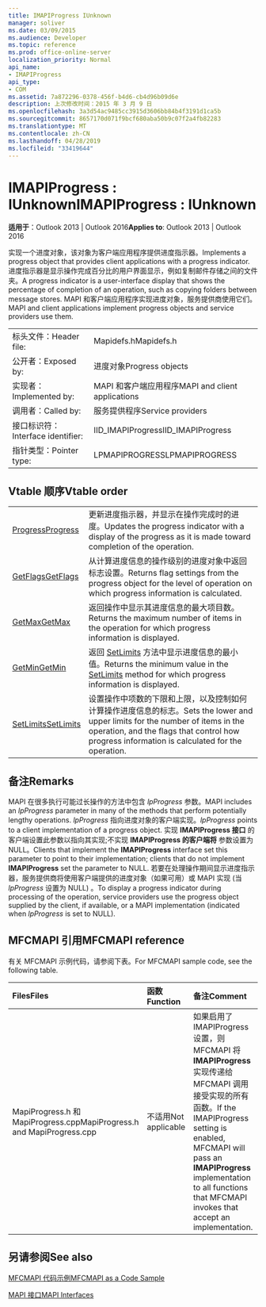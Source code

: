 ```yaml
---
title: IMAPIProgress IUnknown
manager: soliver
ms.date: 03/09/2015
ms.audience: Developer
ms.topic: reference
ms.prod: office-online-server
localization_priority: Normal
api_name:
- IMAPIProgress
api_type:
- COM
ms.assetid: 7a872296-0378-456f-b4d6-cb4d96b09d6e
description: 上次修改时间：2015 年 3 月 9 日
ms.openlocfilehash: 3a3d54ac9485cc3915d3606bb84b4f3191d1ca5b
ms.sourcegitcommit: 8657170d071f9bcf680aba50b9c07f2a4fb82283
ms.translationtype: MT
ms.contentlocale: zh-CN
ms.lasthandoff: 04/28/2019
ms.locfileid: "33419644"
---
```

# <a name="imapiprogress--iunknown"></a><span data-ttu-id="fe515-103">IMAPIProgress : IUnknown</span><span class="sxs-lookup"><span data-stu-id="fe515-103">IMAPIProgress : IUnknown</span></span>

  
  
<span data-ttu-id="fe515-104">**适用于**：Outlook 2013 | Outlook 2016</span><span class="sxs-lookup"><span data-stu-id="fe515-104">**Applies to**: Outlook 2013 | Outlook 2016</span></span> 
  
<span data-ttu-id="fe515-105">实现一个进度对象，该对象为客户端应用程序提供进度指示器。</span><span class="sxs-lookup"><span data-stu-id="fe515-105">Implements a progress object that provides client applications with a progress indicator.</span></span> <span data-ttu-id="fe515-106">进度指示器是显示操作完成百分比的用户界面显示，例如复制邮件存储之间的文件夹。</span><span class="sxs-lookup"><span data-stu-id="fe515-106">A progress indicator is a user-interface display that shows the percentage of completion of an operation, such as copying folders between message stores.</span></span> <span data-ttu-id="fe515-107">MAPI 和客户端应用程序实现进度对象，服务提供商使用它们。</span><span class="sxs-lookup"><span data-stu-id="fe515-107">MAPI and client applications implement progress objects and service providers use them.</span></span> 
  
|||
|:-----|:-----|
|<span data-ttu-id="fe515-108">标头文件：</span><span class="sxs-lookup"><span data-stu-id="fe515-108">Header file:</span></span>  <br/> |<span data-ttu-id="fe515-109">Mapidefs.h</span><span class="sxs-lookup"><span data-stu-id="fe515-109">Mapidefs.h</span></span>  <br/> |
|<span data-ttu-id="fe515-110">公开者：</span><span class="sxs-lookup"><span data-stu-id="fe515-110">Exposed by:</span></span>  <br/> |<span data-ttu-id="fe515-111">进度对象</span><span class="sxs-lookup"><span data-stu-id="fe515-111">Progress objects</span></span>  <br/> |
|<span data-ttu-id="fe515-112">实现者：</span><span class="sxs-lookup"><span data-stu-id="fe515-112">Implemented by:</span></span>  <br/> |<span data-ttu-id="fe515-113">MAPI 和客户端应用程序</span><span class="sxs-lookup"><span data-stu-id="fe515-113">MAPI and client applications</span></span>  <br/> |
|<span data-ttu-id="fe515-114">调用者：</span><span class="sxs-lookup"><span data-stu-id="fe515-114">Called by:</span></span>  <br/> |<span data-ttu-id="fe515-115">服务提供程序</span><span class="sxs-lookup"><span data-stu-id="fe515-115">Service providers</span></span>  <br/> |
|<span data-ttu-id="fe515-116">接口标识符：</span><span class="sxs-lookup"><span data-stu-id="fe515-116">Interface identifier:</span></span>  <br/> |<span data-ttu-id="fe515-117">IID_IMAPIProgress</span><span class="sxs-lookup"><span data-stu-id="fe515-117">IID_IMAPIProgress</span></span>  <br/> |
|<span data-ttu-id="fe515-118">指针类型：</span><span class="sxs-lookup"><span data-stu-id="fe515-118">Pointer type:</span></span>  <br/> |<span data-ttu-id="fe515-119">LPMAPIPROGRESS</span><span class="sxs-lookup"><span data-stu-id="fe515-119">LPMAPIPROGRESS</span></span>  <br/> |
   
## <a name="vtable-order"></a><span data-ttu-id="fe515-120">Vtable 顺序</span><span class="sxs-lookup"><span data-stu-id="fe515-120">Vtable order</span></span>

|||
|:-----|:-----|
|[<span data-ttu-id="fe515-121">Progress</span><span class="sxs-lookup"><span data-stu-id="fe515-121">Progress</span></span>](imapiprogress-progress.md) <br/> |<span data-ttu-id="fe515-122">更新进度指示器，并显示在操作完成时的进度。</span><span class="sxs-lookup"><span data-stu-id="fe515-122">Updates the progress indicator with a display of the progress as it is made toward completion of the operation.</span></span>  <br/> |
|[<span data-ttu-id="fe515-123">GetFlags</span><span class="sxs-lookup"><span data-stu-id="fe515-123">GetFlags</span></span>](imapiprogress-getflags.md) <br/> |<span data-ttu-id="fe515-124">从计算进度信息的操作级别的进度对象中返回标志设置。</span><span class="sxs-lookup"><span data-stu-id="fe515-124">Returns flag settings from the progress object for the level of operation on which progress information is calculated.</span></span>  <br/> |
|[<span data-ttu-id="fe515-125">GetMax</span><span class="sxs-lookup"><span data-stu-id="fe515-125">GetMax</span></span>](imapiprogress-getmax.md) <br/> |<span data-ttu-id="fe515-126">返回操作中显示其进度信息的最大项目数。</span><span class="sxs-lookup"><span data-stu-id="fe515-126">Returns the maximum number of items in the operation for which progress information is displayed.</span></span>  <br/> |
|[<span data-ttu-id="fe515-127">GetMin</span><span class="sxs-lookup"><span data-stu-id="fe515-127">GetMin</span></span>](imapiprogress-getmin.md) <br/> |<span data-ttu-id="fe515-128">返回 [SetLimits](imapiprogress-setlimits.md) 方法中显示进度信息的最小值。</span><span class="sxs-lookup"><span data-stu-id="fe515-128">Returns the minimum value in the [SetLimits](imapiprogress-setlimits.md) method for which progress information is displayed.</span></span>  <br/> |
|[<span data-ttu-id="fe515-129">SetLimits</span><span class="sxs-lookup"><span data-stu-id="fe515-129">SetLimits</span></span>](imapiprogress-setlimits.md) <br/> |<span data-ttu-id="fe515-130">设置操作中项数的下限和上限，以及控制如何计算操作进度信息的标志。</span><span class="sxs-lookup"><span data-stu-id="fe515-130">Sets the lower and upper limits for the number of items in the operation, and the flags that control how progress information is calculated for the operation.</span></span>  <br/> |
   
## <a name="remarks"></a><span data-ttu-id="fe515-131">备注</span><span class="sxs-lookup"><span data-stu-id="fe515-131">Remarks</span></span>

<span data-ttu-id="fe515-132">MAPI 在很多执行可能过长操作的方法中包含  _lpProgress_ 参数。</span><span class="sxs-lookup"><span data-stu-id="fe515-132">MAPI includes an  _lpProgress_ parameter in many of the methods that perform potentially lengthy operations.</span></span>  <span data-ttu-id="fe515-133">_lpProgress_ 指向进度对象的客户端实现。</span><span class="sxs-lookup"><span data-stu-id="fe515-133">_lpProgress_ points to a client implementation of a progress object.</span></span> <span data-ttu-id="fe515-134">实现 **IMAPIProgress 接口** 的客户端设置此参数以指向其实现;不实现 **IMAPIProgress 的客户端将** 参数设置为 NULL。</span><span class="sxs-lookup"><span data-stu-id="fe515-134">Clients that implement the **IMAPIProgress** interface set this parameter to point to their implementation; clients that do not implement **IMAPIProgress** set the parameter to NULL.</span></span> <span data-ttu-id="fe515-135">若要在处理操作期间显示进度指示器，服务提供商将使用客户端提供的进度对象（如果可用）或 MAPI 实现 (当  _lpProgress_ 设置为 NULL) 。</span><span class="sxs-lookup"><span data-stu-id="fe515-135">To display a progress indicator during processing of the operation, service providers use the progress object supplied by the client, if available, or a MAPI implementation (indicated when  _lpProgress_ is set to NULL).</span></span> 
  
## <a name="mfcmapi-reference"></a><span data-ttu-id="fe515-136">MFCMAPI 引用</span><span class="sxs-lookup"><span data-stu-id="fe515-136">MFCMAPI reference</span></span>

<span data-ttu-id="fe515-137">有关 MFCMAPI 示例代码，请参阅下表。</span><span class="sxs-lookup"><span data-stu-id="fe515-137">For MFCMAPI sample code, see the following table.</span></span>
  
|<span data-ttu-id="fe515-138">**Files**</span><span class="sxs-lookup"><span data-stu-id="fe515-138">**Files**</span></span>|<span data-ttu-id="fe515-139">**函数**</span><span class="sxs-lookup"><span data-stu-id="fe515-139">**Function**</span></span>|<span data-ttu-id="fe515-140">**备注**</span><span class="sxs-lookup"><span data-stu-id="fe515-140">**Comment**</span></span>|
|:-----|:-----|:-----|
|<span data-ttu-id="fe515-141">MapiProgress.h 和 MapiProgress.cpp</span><span class="sxs-lookup"><span data-stu-id="fe515-141">MapiProgress.h and MapiProgress.cpp</span></span>  <br/> |<span data-ttu-id="fe515-142">不适用</span><span class="sxs-lookup"><span data-stu-id="fe515-142">Not applicable</span></span>  <br/> |<span data-ttu-id="fe515-143">如果启用了 IMAPIProgress 设置，则 MFCMAPI 将 **IMAPIProgress** 实现传递给 MFCMAPI 调用接受实现的所有函数。</span><span class="sxs-lookup"><span data-stu-id="fe515-143">If the IMAPIProgress setting is enabled, MFCMAPI will pass an **IMAPIProgress** implementation to all functions that MFCMAPI invokes that accept an implementation.</span></span>  <br/> |
   
## <a name="see-also"></a><span data-ttu-id="fe515-144">另请参阅</span><span class="sxs-lookup"><span data-stu-id="fe515-144">See also</span></span>



[<span data-ttu-id="fe515-145">MFCMAPI 代码示例</span><span class="sxs-lookup"><span data-stu-id="fe515-145">MFCMAPI as a Code Sample</span></span>](mfcmapi-as-a-code-sample.md)
  
[<span data-ttu-id="fe515-146">MAPI 接口</span><span class="sxs-lookup"><span data-stu-id="fe515-146">MAPI Interfaces</span></span>](mapi-interfaces.md)

